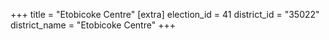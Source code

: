 +++
title = "Etobicoke Centre"
[extra]
election_id = 41
district_id = "35022"
district_name = "Etobicoke Centre"
+++
